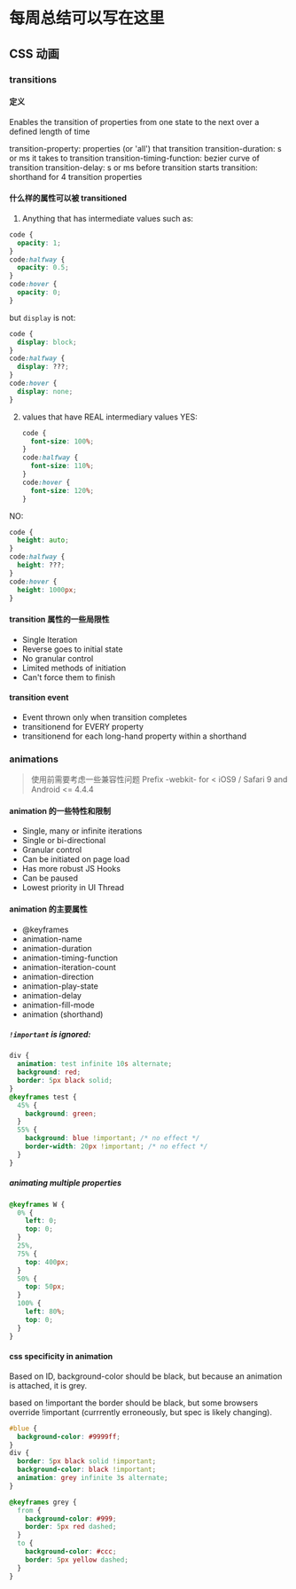 # 每周总结可以写在这里

## CSS 动画

### transitions

#### 定义

Enables the transition of properties from one state to the next over a defined length of time

transition-property: properties (or 'all') that transition
transition-duration: s or ms it takes to transition
transition-timing-function: bezier curve of transition
transition-delay: s or ms before transition starts
transition: shorthand for 4 transition properties

#### 什么样的属性可以被 transitioned

1. Anything that has intermediate values
   such as:

```css
code {
  opacity: 1;
}
code:halfway {
  opacity: 0.5;
}
code:hover {
  opacity: 0;
}
```

but `display` is not:

```css
code {
  display: block;
}
code:halfway {
  display: ???;
}
code:hover {
  display: none;
}
```

2. values that have REAL intermediary values
   YES:
   ```css
   code {
     font-size: 100%;
   }
   code:halfway {
     font-size: 110%;
   }
   code:hover {
     font-size: 120%;
   }
   ```

NO:

```css
code {
  height: auto;
}
code:halfway {
  height: ???;
}
code:hover {
  height: 1000px;
}
```

#### transition 属性的一些局限性

- Single Iteration
- Reverse goes to initial state
- No granular control
- Limited methods of initiation
- Can't force them to finish

#### transition event

- Event thrown only when transition completes
- transitionend for EVERY property
- transitionend for each long-hand property within a shorthand

### animations

> 使用前需要考虑一些兼容性问题
> Prefix -webkit- for < iOS9 / Safari 9 and Android <= 4.4.4

#### animation 的一些特性和限制

- Single, many or infinite iterations
- Single or bi-directional
- Granular control
- Can be initiated on page load
- Has more robust JS Hooks
- Can be paused
- Lowest priority in UI Thread

#### animation 的主要属性

- @keyframes
- animation-name
- animation-duration
- animation-timing-function
- animation-iteration-count
- animation-direction
- animation-play-state
- animation-delay
- animation-fill-mode
- animation (shorthand)

##### `!important` is ignored:

```css
div {
  animation: test infinite 10s alternate;
  background: red;
  border: 5px black solid;
}
@keyframes test {
  45% {
    background: green;
  }
  55% {
    background: blue !important; /* no effect */
    border-width: 20px !important; /* no effect */
  }
}
```

##### animating multiple properties

```css
@keyframes W {
  0% {
    left: 0;
    top: 0;
  }
  25%,
  75% {
    top: 400px;
  }
  50% {
    top: 50px;
  }
  100% {
    left: 80%;
    top: 0;
  }
}
```

#### css specificity in animation

Based on ID, background-color should be black, but because an animation is attached, it is grey.

based on !important the border should be black, but some browsers override !important (currrently erroneously, but spec is likely changing).

```css
#blue {
  background-color: #9999ff;
}
div {
  border: 5px black solid !important;
  background-color: black !important;
  animation: grey infinite 3s alternate;
}

@keyframes grey {
  from {
    background-color: #999;
    border: 5px red dashed;
  }
  to {
    background-color: #ccc;
    border: 5px yellow dashed;
  }
}
```
